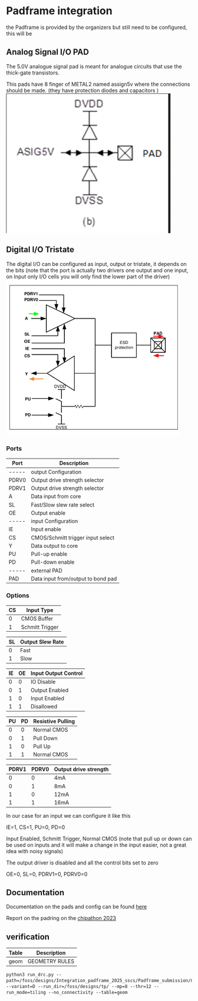 # Padframe integration

the Padframe is provided by the organizers but still need to be configured, this will be 

## Analog Signal I/O PAD

The 5.0V analogue signal pad is meant for analogue circuits that use the thick-gate transistors.

This pads have 8 finger of METAL2 named assign5v where the connections should be made. (they have protection diodes and capacitors )
![analog I/O](an_io.png)
## Digital I/O Tristate
The digital I/O can be configured as input, output or tristate, it depends on the bits (note that the port is actually two drivers one output and one input, on Input only I/O cells you will only find the lower part of the driver)
![digital I/O](tri_io.png)
### Ports
| Port  | Description                         |
|-------|-------------------------------------|
| ----- | output Configuration                |
| PDRV0 | Output drive strength selector      |
| PDRV1 | Output drive strength selector      |
| A     | Data input from core                |
| SL    | Fast/Slow slew rate select          |
| OE    | Output enable                       |
| ----- | input Configuration                 |
| IE    | Input enable                        |
| CS    | CMOS/Schmitt trigger input select   |
| Y     | Data output to core                 |
| PU    | Pull-up enable                      |
| PD    | Pull-down enable                    |
| ----- | external PAD                        |
| PAD   | Data input from/output to bond pad  |

### Options

| CS | Input Type      |
|----|-----------------|
| 0  | CMOS Buffer     |
| 1  | Schmitt Trigger |

| SL | Output Slew Rate |
|----|------------------|
| 0  | Fast             |
| 1  | Slow             |

| IE | OE | Input Output Control     |
| -- | -- | ------------------------ |
| 0  | 0  | IO Disable               |
| 0  | 1  | Output Enabled           |
| 1  | 0  | Input Enabled            |
| 1  | 1  | Disallowed               |

| PU | PD | Resistive Pulling |
|----|----|-------------------|
| 0  | 0  | Normal CMOS       |
| 0  | 1  | Pull Down         |
| 1  | 0  | Pull Up           |
| 1  | 1  | Normal CMOS       |

| PDRV1 | PDRV0 | Output drive strength |
|-------|-------|-----------------------|
| 0     | 0     | 4mA                   |
| 0     | 1     | 8mA                   |
| 1     | 0     | 12mA                  |
| 1     | 1     | 16mA                  |


In our case for an input we can configure it like this 

IE=1, CS=1, PU=0, PD=0

Input Enabled, Schmitt Trigger, Normal CMOS (note that pull up or down can be used on inputs and it will make a change in the input easier, not a great idea with noisy signals)

The output driver is disabled and all the control bits set to zero

OE=0, SL=0, PDRV1=0, PDRV0=0
## Documentation

Documentation on the pads and config can be found [here](https://gf180mcu-pdk.readthedocs.io/en/latest/IPs/IO/gf180mcu_fd_io/digital.html)

Report on the padring on the [chipathon 2023](https://docs.google.com/presentation/d/1bg6gA1EwBESlcAxqpyheD7kwKJdteA6P6Jksey-j1Jw/edit?slide=id.p#slide=id.p)


## verification

| Table  | Description                         |
|--------|-------------------------------------|
| geom | GEOMETRY RULES      |

```
python3 run_drc.py --path=/foss/designs/Integration_padframe_2025_sscs/Padframe_submission/Chipathon2025_3_padring_integrated.gds --variant=D --run_dir=/foss/designs/tp/ --mp=8 --thr=12 --run_mode=tiling --no_connectivity --table=geom
```


